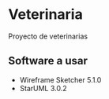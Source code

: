 # Veterinaria
Proyecto de veterinarias

## Software a usar
- Wireframe Sketcher 5.1.0
- StarUML 3.0.2
